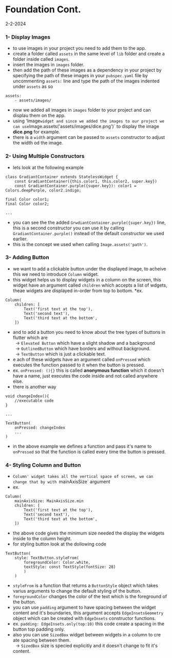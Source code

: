 # Foundation Cont.
2-2-2024

### 1- Display Images
* to use images in your project you need to add them to the app.
* create a folder called `assets` in the same level of `lib` folder and create a folder inside called `images`.
* insert the images in `images` folder.
* then add the path of these images as a dependency in your project by specifying the path of these images in your `pubspec.yaml` file by uncommenting `assets:` line and type the path of the images indented under `assets` as so
```
assets:
	- assets/images/
```
* now we added all images in `images` folder to your project and can displau them on the app.
* using 'Image` widget and since we added the images to our project we can use `Image.assets('assets/images/dice.png')` to display the image **dice.png** for example.
* there is a `width` argument can be passed to `assets` constructor to adjust the width od the image.

### 2- Using Multiple Constructors
* lets look at the following example
```
class GradiantContainer extends StatelessWidget {
	const GradiantContainer({this.color1, this.color2, super.key})
	const GradiantContainer.purple({super.key}): color1 = Colors.deepPurple, color2.indigo;

final Color color1;
final Color color2;

...

```
* you can see the the added `GrwdiantContainer.purple({super.key})` line, this is a second constructor you can use it by calling `GradiantContainer.purple()` instead of the default constructor we used earlier.
* this is the concept we used when calling `Image.assets('path')`.

### 3- Adding Button
* we want to add a clickable button under the displayed image, to acheive this we need to introduce `Column` widget.
* this widget helps us to display widgets in a column on the screen, this widget have an argument called `children` which accepts a list of wdgets, theae widgets are displayed in-order from top to bottom.
*ex.
```
Column(
	children: [
		Text('first text at the top'),
		Text('second text'),
		Text('third text at the bottom',
	])
```
* and to add a button you need to know about the tree types of buttons in flutter which are<br>
&nbsp; -> `Elevated Button` which have a slight shadow and a background<br>
&nbsp; -> `OutlinedButton` which have borders and without background.<br>
&nbsp; -> `TextButton` which is just a clickable text.
* e	ach of these widgets have an argument called `onPressed` which executes the function passed to it when the button is pressed.
* ex. `onPressed: (){}` this is called **anonymous function** which it doesn't have a name, just executes the code inside and not called anywhere else.
* there is another way
```
void changeIndex(){
	//executable code
}

...

TextButton(
	onPressed: changeIndex
	...
)
```
* in the above example we defines a function and pass it's name to `onPressed` so that the function is called every time the button is pressed.

### 4- Styling Column and Button
* `Column' widget takes all the vertical space of screen, we can change that by with `mainAxisSize` argument
* ex.
```
Column(
	mainAxisSize: MainAxisSize.min
	children: [
		Text('first text at the top'),
		Text('second text'),
		Text('third text at the bottom',
	])
```
* the above code gives the minimum size needed the display the widgets inside to the column height.
* for styling button look at the dollowing code
```
TextButton(
	style: TextButton.styleFrom(
		foregroundColor: Color.white,
		textStyle: const TextStyle(fontSize: 28)
		)
	)
```
* `styleFrom` is a function that returns a `ButtonStyle` object which takes varius arguments to change the default styling of the button.
* `foregroundColor` changes the color of the text which is the foreground of the button.
* you can use `padding` argument to have spacing between the widget content and it's boundaries, this argument accepts `EdgeInsetsGeometry` object which can be created with `EdgeInsets` constructor functions.
* ex. `padding: EdgeInsets.only(top:10)` this code create a spacing in the button top padding only.
* also you can use `SizedBox` widget between widgets in a column to cre	ate spacing between them.<br>
&nbsp; -> `SizedBox` size is specied explicitly and it doesn't change to fit it's content.